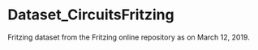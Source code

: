 # Dataset_CircuitsFritzing

Fritzing dataset from the Fritzing online repository as on March 12, 2019.
